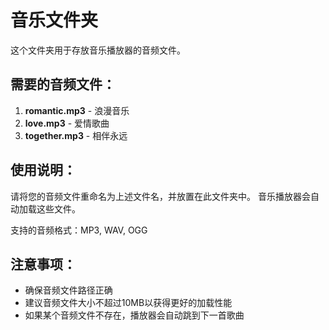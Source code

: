 # 音乐文件夹

这个文件夹用于存放音乐播放器的音频文件。

## 需要的音频文件：

1. **romantic.mp3** - 浪漫音乐
2. **love.mp3** - 爱情歌曲  
3. **together.mp3** - 相伴永远

## 使用说明：

请将您的音频文件重命名为上述文件名，并放置在此文件夹中。
音乐播放器会自动加载这些文件。

支持的音频格式：MP3, WAV, OGG

## 注意事项：

- 确保音频文件路径正确
- 建议音频文件大小不超过10MB以获得更好的加载性能
- 如果某个音频文件不存在，播放器会自动跳到下一首歌曲
